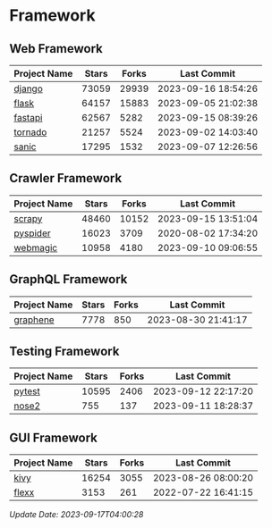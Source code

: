 # Framework

## Web Framework
| Project Name | Stars | Forks | Last Commit |
| ------------ | ----- | ----- | ----------- |
| [django](https://github.com/django/django) | 73059 | 29939 | 2023-09-16 18:54:26 |
| [flask](https://github.com/pallets/flask) | 64157 | 15883 | 2023-09-05 21:02:38 |
| [fastapi](https://github.com/tiangolo/fastapi) | 62567 | 5282 | 2023-09-15 08:39:26 |
| [tornado](https://github.com/tornadoweb/tornado) | 21257 | 5524 | 2023-09-02 14:03:40 |
| [sanic](https://github.com/sanic-org/sanic) | 17295 | 1532 | 2023-09-07 12:26:56 |

## Crawler Framework
| Project Name | Stars | Forks | Last Commit |
| ------------ | ----- | ----- | ----------- |
| [scrapy](https://github.com/scrapy/scrapy) | 48460 | 10152 | 2023-09-15 13:51:04 |
| [pyspider](https://github.com/binux/pyspider) | 16023 | 3709 | 2020-08-02 17:34:20 |
| [webmagic](https://github.com/code4craft/webmagic) | 10958 | 4180 | 2023-09-10 09:06:55 |

## GraphQL Framework
| Project Name | Stars | Forks | Last Commit |
| ------------ | ----- | ----- | ----------- |
| [graphene](https://github.com/graphql-python/graphene) | 7778 | 850 | 2023-08-30 21:41:17 |

## Testing Framework
| Project Name | Stars | Forks | Last Commit |
| ------------ | ----- | ----- | ----------- |
| [pytest](https://github.com/pytest-dev/pytest) | 10595 | 2406 | 2023-09-12 22:17:20 |
| [nose2](https://github.com/nose-devs/nose2) | 755 | 137 | 2023-09-11 18:28:37 |

## GUI Framework
| Project Name | Stars | Forks | Last Commit |
| ------------ | ----- | ----- | ----------- |
| [kivy](https://github.com/kivy/kivy) | 16254 | 3055 | 2023-08-26 08:00:20 |
| [flexx](https://github.com/flexxui/flexx) | 3153 | 261 | 2022-07-22 16:41:15 |

*Update Date: 2023-09-17T04:00:28*